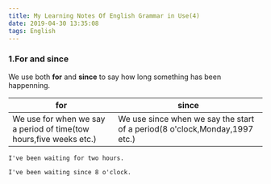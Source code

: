 ```yaml
---
title: My Learning Notes Of English Grammar in Use(4)
date: 2019-04-30 13:35:08
tags: English
---
```


### 1.For and since

We use both **for** and **since** to say how long something has been happenning.

for|since
---|-----
We use for when we say a period of time(tow hours,five weeks etc.) | We use since when we say the start of a period(8 o'clock,Monday,1997 etc.)

```
I've been waiting for two hours.

I've been waiting since 8 o'clock.
```